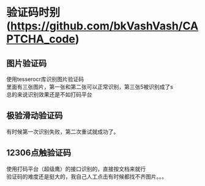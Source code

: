 # 验证码时别(https://github.com/bkVashVash/CAPTCHA_code)
## 图片验证码  
使用tesserocr库识别图片验证码  
里面有三张图片，第一张和第二张可以正常识别，第三张5被识别成了s  
总的来说识别效果还是不如打码平台  

## 极验滑动验证码
有时候第一次识别失败，第二次重试就成功了。

## 12306点触验证码
使用打码平台（超级鹰）的接口识别的，直接按文档来就行  
验证码的难度还是挺大的，我自己人工点击有时候都找不齐图片。。。


